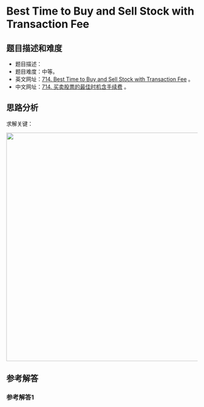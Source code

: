# Best Time to Buy and Sell Stock with Transaction Fee

## 题目描述和难度
+ 题目描述：
+ 题目难度：中等。
+ 英文网址：[714. Best Time to Buy and Sell Stock with Transaction Fee](https://leetcode.com/problems/best-time-to-buy-and-sell-stock-with-transaction-fee/description/)  。
+ 中文网址：[714. 买卖股票的最佳时机含手续费](https://leetcode-cn.com/problems/best-time-to-buy-and-sell-stock-with-transaction-fee/description/)  。
## 思路分析
求解关键：

<img src="https://liweiwei1419.github.io/images/leetcode-solution/" width="600">

## 参考解答
### 参考解答1

```java

```